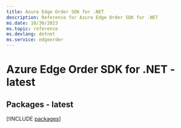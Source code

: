 ```yaml
---
title: Azure Edge Order SDK for .NET
description: Reference for Azure Edge Order SDK for .NET
ms.date: 10/30/2023
ms.topic: reference
ms.devlang: dotnet
ms.service: edgeorder
---
```

# Azure Edge Order SDK for .NET - latest
## Packages - latest
[!INCLUDE [packages](edge-order-index.md)]